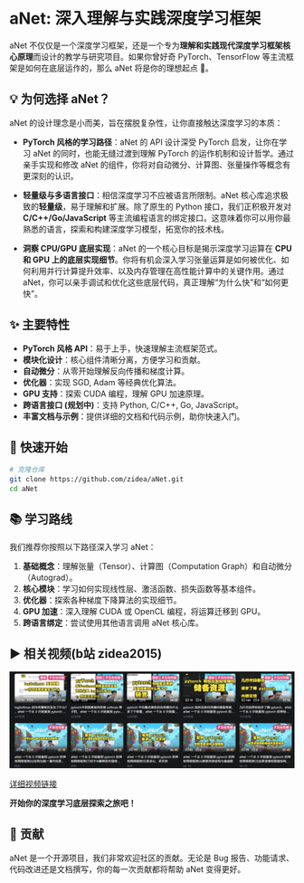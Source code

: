 
# aNet: 深入理解与实践深度学习框架


aNet 不仅仅是一个深度学习框架，还是一个专为**理解和实践现代深度学习框架核心原理**而设计的教学与研究项目。如果你曾好奇 PyTorch、TensorFlow 等主流框架是如何在底层运作的，那么 aNet 将是你的理想起点 🚀。

## 💡 为何选择 aNet？

aNet 的设计理念是小而美，旨在摆脱复杂性，让你直接触达深度学习的本质：

  * **PyTorch 风格的学习路径**：aNet 的 API 设计深受 PyTorch 启发，让你在学习 aNet 的同时，也能无缝过渡到理解 PyTorch 的运作机制和设计哲学。通过亲手实现和修改 aNet 的组件，你将对自动微分、计算图、张量操作等概念有更深刻的认识。

  * **轻量级与多语言接口**：相信深度学习不应被语言所限制。aNet 核心库追求极致的**轻量级**，易于理解和扩展。除了原生的 Python 接口，我们正积极开发对 **C/C++/Go/JavaScript** 等主流编程语言的绑定接口。这意味着你可以用你最熟悉的语言，探索和构建深度学习模型，拓宽你的技术栈。

  * **洞察 CPU/GPU 底层实现**：aNet 的一个核心目标是揭示深度学习运算在 **CPU 和 GPU 上的底层实现细节**。你将有机会深入学习张量运算是如何被优化、如何利用并行计算提升效率、以及内存管理在高性能计算中的关键作用。通过 aNet，你可以亲手调试和优化这些底层代码，真正理解“为什么快”和“如何更快”。

## ✨ 主要特性

  * **PyTorch 风格 API**：易于上手，快速理解主流框架范式。
  * **模块化设计**：核心组件清晰分离，方便学习和贡献。
  * **自动微分**：从零开始理解反向传播和梯度计算。
  * **优化器**：实现 SGD, Adam 等经典优化算法。
  * **GPU 支持**：探索 CUDA 编程，理解 GPU 加速原理。
  * **跨语言接口 (规划中)**：支持 Python, C/C++, Go, JavaScript。
  * **丰富文档与示例**：提供详细的文档和代码示例，助你快速入门。

## 🚀 快速开始

```bash
# 克隆仓库
git clone https://github.com/zidea/aNet.git
cd aNet

```

## 📚 学习路线

我们推荐你按照以下路径深入学习 aNet：

1.  **基础概念**：理解张量（Tensor）、计算图（Computation Graph）和自动微分（Autograd）。
2.  **核心模块**：学习如何实现线性层、激活函数、损失函数等基本组件。
3.  **优化器**：探索各种梯度下降算法的实现细节。
4.  **GPU 加速**：深入理解 CUDA 或 OpenCL 编程，将运算迁移到 GPU。
5.  **跨语言绑定**：尝试使用其他语言调用 aNet 核心库。


## ▶️ 相关视频(b站 zidea2015)
<div align="center">
<img src="./assets/vides.png">
</div>

[详细视频链接](https://space.bilibili.com/476895565)

**开始你的深度学习底层探索之旅吧！**


## 🤝 贡献

aNet 是一个开源项目，我们非常欢迎社区的贡献。无论是 Bug 报告、功能请求、代码改进还是文档撰写，你的每一次贡献都将帮助 aNet 变得更好。
